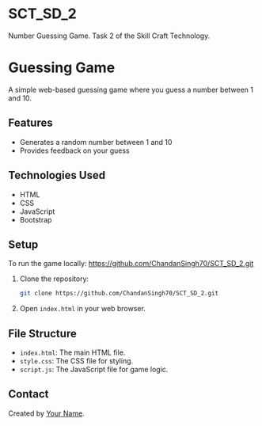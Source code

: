 # SCT_SD_2
Number Guessing Game. Task 2 of the Skill Craft Technology.

# Guessing Game

A simple web-based guessing game where you guess a number between 1 and 10.

## Features

- Generates a random number between 1 and 10
- Provides feedback on your guess

## Technologies Used

- HTML
- CSS
- JavaScript
- Bootstrap

## Setup

To run the game locally: https://github.com/ChandanSingh70/SCT_SD_2.git

1. Clone the repository: 
    ```sh
    git clone https://github.com/ChandanSingh70/SCT_SD_2.git
    ```
2. Open `index.html` in your web browser.

## File Structure

- `index.html`: The main HTML file.
- `style.css`: The CSS file for styling.
- `script.js`: The JavaScript file for game logic.


## Contact

Created by [Your Name](https://github.com/ChandanSingh70.git).

